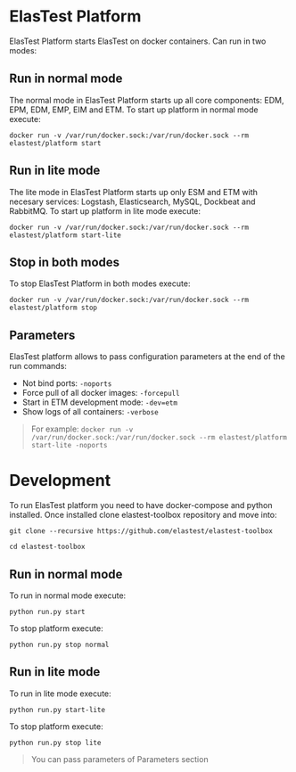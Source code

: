 # ElasTest Platform
ElasTest Platform starts ElasTest on docker containers. Can run in two modes:

## Run in normal mode
The normal mode in ElasTest Platform starts up all core components: EDM, EPM, EDM, EMP, EIM and ETM. To start up platform in normal mode execute:
```
docker run -v /var/run/docker.sock:/var/run/docker.sock --rm elastest/platform start
```

## Run in lite mode
The lite mode in ElasTest Platform starts up only ESM and ETM with necesary services: Logstash, Elasticsearch, MySQL, Dockbeat and RabbitMQ. To start up platform in lite mode execute:
```
docker run -v /var/run/docker.sock:/var/run/docker.sock --rm elastest/platform start-lite
```

## Stop in both modes
To stop ElasTest Platform in both modes execute:
```
docker run -v /var/run/docker.sock:/var/run/docker.sock --rm elastest/platform stop
```

## Parameters
ElasTest platform allows to pass configuration parameters at the end of the run commands:
* Not bind ports: `-noports`
* Force pull of all docker images: `-forcepull`
* Start in ETM development mode: `-dev=etm`
* Show logs of all containers: `-verbose`
>For example: `docker run -v /var/run/docker.sock:/var/run/docker.sock --rm elastest/platform start-lite -noports`


# Development
To run ElasTest platform you need to have docker-compose and python installed.
Once installed clone elastest-toolbox repository and move into:
```
git clone --recursive https://github.com/elastest/elastest-toolbox
```
```
cd elastest-toolbox
```

## Run in normal mode
To run in normal mode execute:
```
python run.py start
```
To stop platform execute:
```
python run.py stop normal
```

## Run in lite mode
To run in lite mode execute:
```
python run.py start-lite
```
To stop platform execute:
```
python run.py stop lite
```

> You can pass parameters of Parameters section

